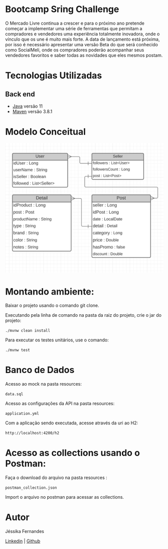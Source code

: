 # Bootcamp Sring Challenge

O Mercado Livre continua a crescer e para o próximo ano pretende começar a implementar uma série de ferramentas que permitam a compradores e vendedores  uma experiência totalmente inovadora, onde o vínculo que os une é muito mais forte. A data de lançamento está próxima, por isso é necessário apresentar uma versão Beta do que será conhecido como SocialMeli,
onde os compradores poderão acompanhar seus vendedores favoritos e saber todas as novidades que eles mesmos postam.

# Tecnologias Utilizadas
## Back end

- [Java](https://www.oracle.com/br/java/technologies/javase-jdk11-downloads.html) versão 11
- [Maven](https://maven.apache.org/docs/3.8.1/release-notes.html) versão 3.8.1

# Modelo Conceitual

![Modelo Conceitual](https://github.com/sleaof/bootcamp-spring-challenge/blob/JessikaFernandes/blob/develop/assets/ModeloConceitual.png)

# Montando ambiente:

Baixar o projeto usando o comando git clone.

Executando pela linha de comando na pasta da raiz do projeto, crie o jar do projeto:

`./mvnw clean install`

Para executar os testes unitários, use o comando:

`./mvnw test`

# Banco de Dados

Acesso ao mock na pasta resources:

`data.sql`

Acesso as configurações da API na pasta resources:

`application.yml`

Com a aplicação sendo executada, acesse através da uri ao H2:

`http://localhost:4200/h2`

# Acesso as collections usando o Postman:

Faça o download do arquivo na pasta resources :

`postman_collection.json`

Import o arquivo no postman para acessar as collections.

# Autor

Jéssika Fernandes

[Linkedin](https://br.linkedin.com/in/ajessikafernandes) | [Github](https://github.com/ajessikafernandes)
